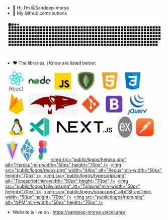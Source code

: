 - 👋 Hi, I’m @Sandeep-morya
- 📃 My Github contributions
 <img src="https://github.com/Sandeep-morya/Sandeep-morya/blob/main/public/plante.svg" alt="contributions"/>

- ❤️ The libraries, i Know are listed below:

[<img src="public/logos/react.png" alt="React" min-width="50px" height="70px" />](#)
[<img src="public/logos/node.png" alt="Node" min-width="50px" height="70px" />](#)
[<img src="public/logos/javascript.png" alt="Javascript" min-width="50px" height="70px" />](#)
[<img src="public/logos/mongo.png" alt="MongoDB" min-width="50px" height="70px" />](#)
[<img src="public/logos/html.png" alt="HTML" min-width="50px" height="70px" />](#)
[<img src="public/logos/css.png" alt="CSS" min-width="50px" height="70px" />](#)
[<img src="public/logos/firebase.png" alt="Firebase" min-width="50px" height="70px" />](#)
[<img src="public/logos/mongoose.png" alt="Mongoose" min-width="50px" height="70px" />](#)
[<img src="public/logos/git.png" alt="Git" min-width="50px" height="70px" />](#)
[<img src="public/logos/bootstrap.png" alt="Bootstrap" min-width="50px" height="70px" />](#)
[<img src="public/logos/jquery.png" alt="jQuery" min-width="50px" height="70px" />](#)
[<img src="public/logos/linux.png" alt="Linux" min-width="50px" height="70px" />](#)
[<img src="public/logos/vscode.png" alt="VSCode" min-width="50px" height="70px" />](#)
[<img src="public/logos/next.png" alt="Next_JS" min-width="50px" height="70px" />](#)
[<img src="public/logos/express.png" width="48px" alt="Express" min-width="50px" height="70px" />](#)
[<img src="public/logos/postman.png" alt="Postman" min-width="50px" height="70px" />](#)
[<img src="public/logos/vite.png" width="44px" alt="Vite" min-width="50px" height="70px" />](#)
[<img src="public/logos/netlify.png" width="44px" alt="Netlify" min-width="50px" height="70px" />](#)
[<img src="public/logos/figma.png" width="44px" min-width="50px" height="70px" />](#)
[<img src="public/logos/heroku.png"  alt="Heroku"min-width="50px" height="70px" />](#)&nbsp;
[<img src="public/logos/redux.png" width="44px" alt="Redux"min-width="50px" height="70px" />](#)&nbsp;
[<img src="public/logos/typescript.png"  alt="Typescript"min-width="50px" height="70px" />](#)&nbsp;
[<img src="public/logos/tailwind.png" alt="Tailwind"min-width="50px" height="70px" />](#)&nbsp;
[<img src="public/logos/strapi.png"  alt="Strapi"min-width="50px" height="70px" />](#)&nbsp;
[<img src="public/logos/npm.png"  alt="NPM"min-width="50px" height="70px" />](#)&nbsp;

- Website is live on : https://sandeep-morya.vercel.app/
